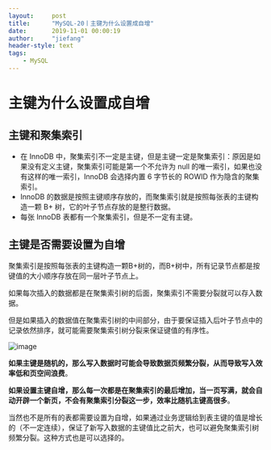 ```yaml
---
layout:     post
title:      "MySQL-20丨主键为什么设置成自增"
date:       2019-11-01 00:00:19
author:     "jiefang"
header-style: text
tags:
    - MySQL
---
```

# 主键为什么设置成自增

## 主键和聚集索引
- 在 InnoDB 中，聚集索引不一定是主键，但是主键一定是聚集索引：原因是如果没有定义主键，聚集索引可能是第一个不允许为 null 的唯一索引，如果也没有这样的唯一索引，InnoDB 会选择内置 6 字节长的 ROWID 作为隐含的聚集索引。
-  InnoDB 的数据是按照主键顺序存放的，而聚集索引就是按照每张表的主键构造一颗 B+ 树，它的叶子节点存放的是整行数据。
-  每张 InnoDB 表都有一个聚集索引，但是不一定有主键。

## 主键是否需要设置为自增
聚集索引是按照每张表的主键构造一颗B+树的，而B+树中，所有记录节点都是按键值的大小顺序存放在同一层叶子节点上。

如果每次插入的数据都是在聚集索引树的后面，聚集索引不需要分裂就可以存入数据。

但是如果插入的数据值在聚集索引树的中间部分，由于要保证插入后叶子节点中的记录依然排序，就可能需要聚集索引树分裂来保证键值的有序性。

![image](https://s2.ax1x.com/2019/11/01/K7fvb6.png)


**如果主键是随机的，那么写入数据时可能会导致数据页频繁分裂，从而导致写入效率低和页空间浪费**。

**如果设置主键自增，那么每一次都是在聚集索引的最后增加，当一页写满，就会自动开辟一个新页，不会有聚集索引分裂这一步，效率比随机主键高很多**。

当然也不是所有的表都需要设置为自增，如果通过业务逻辑给到表主键的值是增长的（不一定连续），保证了新写入数据的主键值比之前大，也可以避免聚集索引树频繁分裂。这种方式也是可以选择的。
